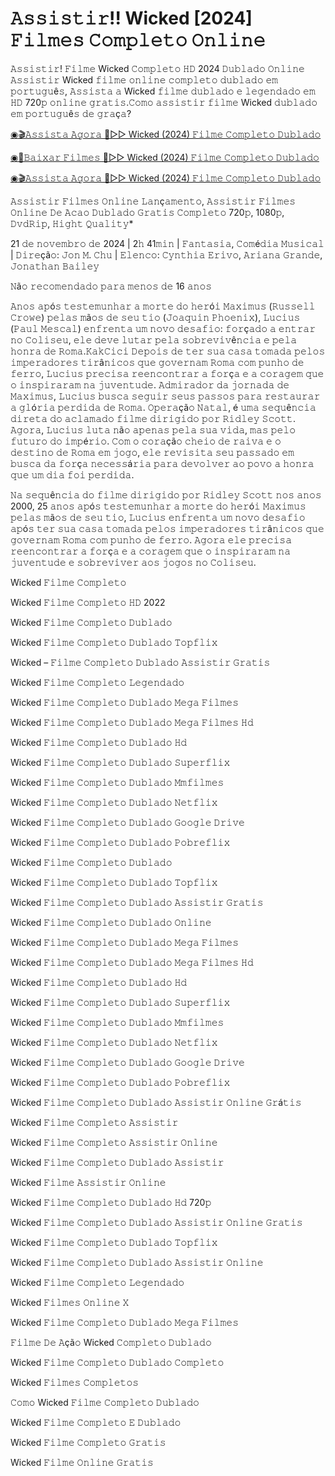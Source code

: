 #  𝙰𝚜𝚜𝚒𝚜𝚝𝚒𝚛!! Wicked [2024] 𝙵𝚒𝚕𝚖𝚎𝚜 𝙲𝚘𝚖𝚙𝚕𝚎𝚝𝚘 𝙾𝚗𝚕𝚒𝚗𝚎

𝙰𝚜𝚜𝚒𝚜𝚝𝚒𝚛! 𝙵𝚒𝚕𝚖𝚎 Wicked 𝙲𝚘𝚖𝚙𝚕𝚎𝚝𝚘 𝙷𝙳 2024 𝙳𝚞𝚋𝚕𝚊𝚍𝚘 𝙾𝚗𝚕𝚒𝚗𝚎 𝙰𝚜𝚜𝚒𝚜𝚝𝚒𝚛 Wicked 𝚏𝚒𝚕𝚖𝚎 𝚘𝚗𝚕𝚒𝚗𝚎 𝚌𝚘𝚖𝚙𝚕𝚎𝚝𝚘 𝚍𝚞𝚋𝚕𝚊𝚍𝚘 𝚎𝚖 𝚙𝚘𝚛𝚝𝚞𝚐𝚞ê𝚜, 𝙰𝚜𝚜𝚒𝚜𝚝𝚊 𝚊 Wicked 𝚏𝚒𝚕𝚖𝚎 𝚍𝚞𝚋𝚕𝚊𝚍𝚘 𝚎 𝚕𝚎𝚐𝚎𝚗𝚍𝚊𝚍𝚘 𝚎𝚖 𝙷𝙳 720𝚙 𝚘𝚗𝚕𝚒𝚗𝚎 𝚐𝚛𝚊𝚝𝚒𝚜.𝙲𝚘𝚖𝚘 𝚊𝚜𝚜𝚒𝚜𝚝𝚒𝚛 𝚏𝚒𝚕𝚖𝚎 Wicked 𝚍𝚞𝚋𝚕𝚊𝚍𝚘 𝚎𝚖 𝚙𝚘𝚛𝚝𝚞𝚐𝚞ê𝚜 𝚍𝚎 𝚐𝚛𝚊ç𝚊?

[◉🎬𝙰𝚜𝚜𝚒𝚜𝚝𝚊 𝙰𝚐𝚘𝚛𝚊 🔴▷▷ Wicked (2024) 𝙵𝚒𝚕𝚖𝚎 𝙲𝚘𝚖𝚙𝚕𝚎𝚝𝚘 𝙳𝚞𝚋𝚕𝚊𝚍𝚘](https://tinyurl.com/bdhk48f2)

[◉📁𝙱𝚊𝚒𝚡𝚊𝚛 𝙵𝚒𝚕𝚖𝚎𝚜 🔴▷▷ Wicked (2024) 𝙵𝚒𝚕𝚖𝚎 𝙲𝚘𝚖𝚙𝚕𝚎𝚝𝚘 𝙳𝚞𝚋𝚕𝚊𝚍𝚘](https://tinyurl.com/bdhk48f2)

[◉🎬𝙰𝚜𝚜𝚒𝚜𝚝𝚊 𝙰𝚐𝚘𝚛𝚊 🔴▷▷ Wicked (2024) 𝙵𝚒𝚕𝚖𝚎 𝙲𝚘𝚖𝚙𝚕𝚎𝚝𝚘 𝙳𝚞𝚋𝚕𝚊𝚍𝚘](https://tinyurl.com/bdhk48f2)

𝙰𝚜𝚜𝚒𝚜𝚝𝚒𝚛 𝙵𝚒𝚕𝚖𝚎𝚜 𝙾𝚗𝚕𝚒𝚗𝚎 𝙻𝚊𝚗ç𝚊𝚖𝚎𝚗𝚝𝚘, 𝙰𝚜𝚜𝚒𝚜𝚝𝚒𝚛 𝙵𝚒𝚕𝚖𝚎𝚜 𝙾𝚗𝚕𝚒𝚗𝚎 𝙳𝚎 𝙰𝚌𝚊𝚘 𝙳𝚞𝚋𝚕𝚊𝚍𝚘 𝙶𝚛𝚊𝚝𝚒𝚜 𝙲𝚘𝚖𝚙𝚕𝚎𝚝𝚘 720𝚙, 1080𝚙, 𝙳𝚟𝚍𝚁𝚒𝚙, 𝙷𝚒𝚐𝚑𝚝 𝚀𝚞𝚊𝚕𝚒𝚝𝚢*

21 𝚍𝚎 𝚗𝚘𝚟𝚎𝚖𝚋𝚛𝚘 𝚍𝚎 2024 | 2𝚑 41𝚖𝚒𝚗 | 𝙵𝚊𝚗𝚝𝚊𝚜𝚒𝚊, 𝙲𝚘𝚖é𝚍𝚒𝚊 𝙼𝚞𝚜𝚒𝚌𝚊𝚕 | 𝙳𝚒𝚛𝚎çã𝚘: 𝙹𝚘𝚗 𝙼. 𝙲𝚑𝚞 | 𝙴𝚕𝚎𝚗𝚌𝚘: 𝙲𝚢𝚗𝚝𝚑𝚒𝚊 𝙴𝚛𝚒𝚟𝚘, 𝙰𝚛𝚒𝚊𝚗𝚊 𝙶𝚛𝚊𝚗𝚍𝚎, 𝙹𝚘𝚗𝚊𝚝𝚑𝚊𝚗 𝙱𝚊𝚒𝚕𝚎𝚢

𝙽ã𝚘 𝚛𝚎𝚌𝚘𝚖𝚎𝚗𝚍𝚊𝚍𝚘 𝚙𝚊𝚛𝚊 𝚖𝚎𝚗𝚘𝚜 𝚍𝚎 16 𝚊𝚗𝚘𝚜

𝙰𝚗𝚘𝚜 𝚊𝚙ó𝚜 𝚝𝚎𝚜𝚝𝚎𝚖𝚞𝚗𝚑𝚊𝚛 𝚊 𝚖𝚘𝚛𝚝𝚎 𝚍𝚘 𝚑𝚎𝚛ó𝚒 𝙼𝚊𝚡𝚒𝚖𝚞𝚜 (𝚁𝚞𝚜𝚜𝚎𝚕𝚕 𝙲𝚛𝚘𝚠𝚎) 𝚙𝚎𝚕𝚊𝚜 𝚖ã𝚘𝚜 𝚍𝚎 𝚜𝚎𝚞 𝚝𝚒𝚘 (𝙹𝚘𝚊𝚚𝚞𝚒𝚗 𝙿𝚑𝚘𝚎𝚗𝚒𝚡), 𝙻𝚞𝚌𝚒𝚞𝚜 (𝙿𝚊𝚞𝚕 𝙼𝚎𝚜𝚌𝚊𝚕) 𝚎𝚗𝚏𝚛𝚎𝚗𝚝𝚊 𝚞𝚖 𝚗𝚘𝚟𝚘 𝚍𝚎𝚜𝚊𝚏𝚒𝚘: 𝚏𝚘𝚛ç𝚊𝚍𝚘 𝚊 𝚎𝚗𝚝𝚛𝚊𝚛 𝚗𝚘 𝙲𝚘𝚕𝚒𝚜𝚎𝚞, 𝚎𝚕𝚎 𝚍𝚎𝚟𝚎 𝚕𝚞𝚝𝚊𝚛 𝚙𝚎𝚕𝚊 𝚜𝚘𝚋𝚛𝚎𝚟𝚒𝚟ê𝚗𝚌𝚒𝚊 𝚎 𝚙𝚎𝚕𝚊 𝚑𝚘𝚗𝚛𝚊 𝚍𝚎 𝚁𝚘𝚖𝚊.𝙺𝚊𝚔𝙲𝚒𝚌𝚒 𝙳𝚎𝚙𝚘𝚒𝚜 𝚍𝚎 𝚝𝚎𝚛 𝚜𝚞𝚊 𝚌𝚊𝚜𝚊 𝚝𝚘𝚖𝚊𝚍𝚊 𝚙𝚎𝚕𝚘𝚜 𝚒𝚖𝚙𝚎𝚛𝚊𝚍𝚘𝚛𝚎𝚜 𝚝𝚒𝚛â𝚗𝚒𝚌𝚘𝚜 𝚚𝚞𝚎 𝚐𝚘𝚟𝚎𝚛𝚗𝚊𝚖 𝚁𝚘𝚖𝚊 𝚌𝚘𝚖 𝚙𝚞𝚗𝚑𝚘 𝚍𝚎 𝚏𝚎𝚛𝚛𝚘, 𝙻𝚞𝚌𝚒𝚞𝚜 𝚙𝚛𝚎𝚌𝚒𝚜𝚊 𝚛𝚎𝚎𝚗𝚌𝚘𝚗𝚝𝚛𝚊𝚛 𝚊 𝚏𝚘𝚛ç𝚊 𝚎 𝚊 𝚌𝚘𝚛𝚊𝚐𝚎𝚖 𝚚𝚞𝚎 𝚘 𝚒𝚗𝚜𝚙𝚒𝚛𝚊𝚛𝚊𝚖 𝚗𝚊 𝚓𝚞𝚟𝚎𝚗𝚝𝚞𝚍𝚎. 𝙰𝚍𝚖𝚒𝚛𝚊𝚍𝚘𝚛 𝚍𝚊 𝚓𝚘𝚛𝚗𝚊𝚍𝚊 𝚍𝚎 𝙼𝚊𝚡𝚒𝚖𝚞𝚜, 𝙻𝚞𝚌𝚒𝚞𝚜 𝚋𝚞𝚜𝚌𝚊 𝚜𝚎𝚐𝚞𝚒𝚛 𝚜𝚎𝚞𝚜 𝚙𝚊𝚜𝚜𝚘𝚜 𝚙𝚊𝚛𝚊 𝚛𝚎𝚜𝚝𝚊𝚞𝚛𝚊𝚛 𝚊 𝚐𝚕ó𝚛𝚒𝚊 𝚙𝚎𝚛𝚍𝚒𝚍𝚊 𝚍𝚎 𝚁𝚘𝚖𝚊. 𝙾𝚙𝚎𝚛𝚊çã𝚘 𝙽𝚊𝚝𝚊𝚕, é 𝚞𝚖𝚊 𝚜𝚎𝚚𝚞ê𝚗𝚌𝚒𝚊 𝚍𝚒𝚛𝚎𝚝𝚊 𝚍𝚘 𝚊𝚌𝚕𝚊𝚖𝚊𝚍𝚘 𝚏𝚒𝚕𝚖𝚎 𝚍𝚒𝚛𝚒𝚐𝚒𝚍𝚘 𝚙𝚘𝚛 𝚁𝚒𝚍𝚕𝚎𝚢 𝚂𝚌𝚘𝚝𝚝. 𝙰𝚐𝚘𝚛𝚊, 𝙻𝚞𝚌𝚒𝚞𝚜 𝚕𝚞𝚝𝚊 𝚗ã𝚘 𝚊𝚙𝚎𝚗𝚊𝚜 𝚙𝚎𝚕𝚊 𝚜𝚞𝚊 𝚟𝚒𝚍𝚊, 𝚖𝚊𝚜 𝚙𝚎𝚕𝚘 𝚏𝚞𝚝𝚞𝚛𝚘 𝚍𝚘 𝚒𝚖𝚙é𝚛𝚒𝚘. 𝙲𝚘𝚖 𝚘 𝚌𝚘𝚛𝚊çã𝚘 𝚌𝚑𝚎𝚒𝚘 𝚍𝚎 𝚛𝚊𝚒𝚟𝚊 𝚎 𝚘 𝚍𝚎𝚜𝚝𝚒𝚗𝚘 𝚍𝚎 𝚁𝚘𝚖𝚊 𝚎𝚖 𝚓𝚘𝚐𝚘, 𝚎𝚕𝚎 𝚛𝚎𝚟𝚒𝚜𝚒𝚝𝚊 𝚜𝚎𝚞 𝚙𝚊𝚜𝚜𝚊𝚍𝚘 𝚎𝚖 𝚋𝚞𝚜𝚌𝚊 𝚍𝚊 𝚏𝚘𝚛ç𝚊 𝚗𝚎𝚌𝚎𝚜𝚜á𝚛𝚒𝚊 𝚙𝚊𝚛𝚊 𝚍𝚎𝚟𝚘𝚕𝚟𝚎𝚛 𝚊𝚘 𝚙𝚘𝚟𝚘 𝚊 𝚑𝚘𝚗𝚛𝚊 𝚚𝚞𝚎 𝚞𝚖 𝚍𝚒𝚊 𝚏𝚘𝚒 𝚙𝚎𝚛𝚍𝚒𝚍𝚊.

𝙽𝚊 𝚜𝚎𝚚𝚞ê𝚗𝚌𝚒𝚊 𝚍𝚘 𝚏𝚒𝚕𝚖𝚎 𝚍𝚒𝚛𝚒𝚐𝚒𝚍𝚘 𝚙𝚘𝚛 𝚁𝚒𝚍𝚕𝚎𝚢 𝚂𝚌𝚘𝚝𝚝 𝚗𝚘𝚜 𝚊𝚗𝚘𝚜 2000, 25 𝚊𝚗𝚘𝚜 𝚊𝚙ó𝚜 𝚝𝚎𝚜𝚝𝚎𝚖𝚞𝚗𝚑𝚊𝚛 𝚊 𝚖𝚘𝚛𝚝𝚎 𝚍𝚘 𝚑𝚎𝚛ó𝚒 𝙼𝚊𝚡𝚒𝚖𝚞𝚜 𝚙𝚎𝚕𝚊𝚜 𝚖ã𝚘𝚜 𝚍𝚎 𝚜𝚎𝚞 𝚝𝚒𝚘, 𝙻𝚞𝚌𝚒𝚞𝚜 𝚎𝚗𝚏𝚛𝚎𝚗𝚝𝚊 𝚞𝚖 𝚗𝚘𝚟𝚘 𝚍𝚎𝚜𝚊𝚏𝚒𝚘 𝚊𝚙ó𝚜 𝚝𝚎𝚛 𝚜𝚞𝚊 𝚌𝚊𝚜𝚊 𝚝𝚘𝚖𝚊𝚍𝚊 𝚙𝚎𝚕𝚘𝚜 𝚒𝚖𝚙𝚎𝚛𝚊𝚍𝚘𝚛𝚎𝚜 𝚝𝚒𝚛â𝚗𝚒𝚌𝚘𝚜 𝚚𝚞𝚎 𝚐𝚘𝚟𝚎𝚛𝚗𝚊𝚖 𝚁𝚘𝚖𝚊 𝚌𝚘𝚖 𝚙𝚞𝚗𝚑𝚘 𝚍𝚎 𝚏𝚎𝚛𝚛𝚘. 𝙰𝚐𝚘𝚛𝚊 𝚎𝚕𝚎 𝚙𝚛𝚎𝚌𝚒𝚜𝚊 𝚛𝚎𝚎𝚗𝚌𝚘𝚗𝚝𝚛𝚊𝚛 𝚊 𝚏𝚘𝚛ç𝚊 𝚎 𝚊 𝚌𝚘𝚛𝚊𝚐𝚎𝚖 𝚚𝚞𝚎 𝚘 𝚒𝚗𝚜𝚙𝚒𝚛𝚊𝚛𝚊𝚖 𝚗𝚊 𝚓𝚞𝚟𝚎𝚗𝚝𝚞𝚍𝚎 𝚎 𝚜𝚘𝚋𝚛𝚎𝚟𝚒𝚟𝚎𝚛 𝚊𝚘𝚜 𝚓𝚘𝚐𝚘𝚜 𝚗𝚘 𝙲𝚘𝚕𝚒𝚜𝚎𝚞.

Wicked 𝙵𝚒𝚕𝚖𝚎 𝙲𝚘𝚖𝚙𝚕𝚎𝚝𝚘

Wicked 𝙵𝚒𝚕𝚖𝚎 𝙲𝚘𝚖𝚙𝚕𝚎𝚝𝚘 𝙷𝙳 2022

Wicked 𝙵𝚒𝚕𝚖𝚎 𝙲𝚘𝚖𝚙𝚕𝚎𝚝𝚘 𝙳𝚞𝚋𝚕𝚊𝚍𝚘

Wicked 𝙵𝚒𝚕𝚖𝚎 𝙲𝚘𝚖𝚙𝚕𝚎𝚝𝚘 𝙳𝚞𝚋𝚕𝚊𝚍𝚘 𝚃𝚘𝚙𝚏𝚕𝚒𝚡

Wicked – 𝙵𝚒𝚕𝚖𝚎 𝙲𝚘𝚖𝚙𝚕𝚎𝚝𝚘 𝙳𝚞𝚋𝚕𝚊𝚍𝚘 𝙰𝚜𝚜𝚒𝚜𝚝𝚒𝚛 𝙶𝚛𝚊𝚝𝚒𝚜

Wicked 𝙵𝚒𝚕𝚖𝚎 𝙲𝚘𝚖𝚙𝚕𝚎𝚝𝚘 𝙻𝚎𝚐𝚎𝚗𝚍𝚊𝚍𝚘

Wicked 𝙵𝚒𝚕𝚖𝚎 𝙲𝚘𝚖𝚙𝚕𝚎𝚝𝚘 𝙳𝚞𝚋𝚕𝚊𝚍𝚘 𝙼𝚎𝚐𝚊 𝙵𝚒𝚕𝚖𝚎𝚜

Wicked 𝙵𝚒𝚕𝚖𝚎 𝙲𝚘𝚖𝚙𝚕𝚎𝚝𝚘 𝙳𝚞𝚋𝚕𝚊𝚍𝚘 𝙼𝚎𝚐𝚊 𝙵𝚒𝚕𝚖𝚎𝚜 𝙷𝚍

Wicked 𝙵𝚒𝚕𝚖𝚎 𝙲𝚘𝚖𝚙𝚕𝚎𝚝𝚘 𝙳𝚞𝚋𝚕𝚊𝚍𝚘 𝙷𝚍

Wicked 𝙵𝚒𝚕𝚖𝚎 𝙲𝚘𝚖𝚙𝚕𝚎𝚝𝚘 𝙳𝚞𝚋𝚕𝚊𝚍𝚘 𝚂𝚞𝚙𝚎𝚛𝚏𝚕𝚒𝚡

Wicked 𝙵𝚒𝚕𝚖𝚎 𝙲𝚘𝚖𝚙𝚕𝚎𝚝𝚘 𝙳𝚞𝚋𝚕𝚊𝚍𝚘 𝙼𝚖𝚏𝚒𝚕𝚖𝚎𝚜

Wicked 𝙵𝚒𝚕𝚖𝚎 𝙲𝚘𝚖𝚙𝚕𝚎𝚝𝚘 𝙳𝚞𝚋𝚕𝚊𝚍𝚘 𝙽𝚎𝚝𝚏𝚕𝚒𝚡

Wicked 𝙵𝚒𝚕𝚖𝚎 𝙲𝚘𝚖𝚙𝚕𝚎𝚝𝚘 𝙳𝚞𝚋𝚕𝚊𝚍𝚘 𝙶𝚘𝚘𝚐𝚕𝚎 𝙳𝚛𝚒𝚟𝚎

Wicked 𝙵𝚒𝚕𝚖𝚎 𝙲𝚘𝚖𝚙𝚕𝚎𝚝𝚘 𝙳𝚞𝚋𝚕𝚊𝚍𝚘 𝙿𝚘𝚋𝚛𝚎𝚏𝚕𝚒𝚡

Wicked 𝙵𝚒𝚕𝚖𝚎 𝙲𝚘𝚖𝚙𝚕𝚎𝚝𝚘 𝙳𝚞𝚋𝚕𝚊𝚍𝚘

Wicked 𝙵𝚒𝚕𝚖𝚎 𝙲𝚘𝚖𝚙𝚕𝚎𝚝𝚘 𝙳𝚞𝚋𝚕𝚊𝚍𝚘 𝚃𝚘𝚙𝚏𝚕𝚒𝚡

Wicked 𝙵𝚒𝚕𝚖𝚎 𝙲𝚘𝚖𝚙𝚕𝚎𝚝𝚘 𝙳𝚞𝚋𝚕𝚊𝚍𝚘 𝙰𝚜𝚜𝚒𝚜𝚝𝚒𝚛 𝙶𝚛𝚊𝚝𝚒𝚜

Wicked 𝙵𝚒𝚕𝚖𝚎 𝙲𝚘𝚖𝚙𝚕𝚎𝚝𝚘 𝙳𝚞𝚋𝚕𝚊𝚍𝚘 𝙾𝚗𝚕𝚒𝚗𝚎

Wicked 𝙵𝚒𝚕𝚖𝚎 𝙲𝚘𝚖𝚙𝚕𝚎𝚝𝚘 𝙳𝚞𝚋𝚕𝚊𝚍𝚘 𝙼𝚎𝚐𝚊 𝙵𝚒𝚕𝚖𝚎𝚜

Wicked 𝙵𝚒𝚕𝚖𝚎 𝙲𝚘𝚖𝚙𝚕𝚎𝚝𝚘 𝙳𝚞𝚋𝚕𝚊𝚍𝚘 𝙼𝚎𝚐𝚊 𝙵𝚒𝚕𝚖𝚎𝚜 𝙷𝚍

Wicked 𝙵𝚒𝚕𝚖𝚎 𝙲𝚘𝚖𝚙𝚕𝚎𝚝𝚘 𝙳𝚞𝚋𝚕𝚊𝚍𝚘 𝙷𝚍

Wicked 𝙵𝚒𝚕𝚖𝚎 𝙲𝚘𝚖𝚙𝚕𝚎𝚝𝚘 𝙳𝚞𝚋𝚕𝚊𝚍𝚘 𝚂𝚞𝚙𝚎𝚛𝚏𝚕𝚒𝚡

Wicked 𝙵𝚒𝚕𝚖𝚎 𝙲𝚘𝚖𝚙𝚕𝚎𝚝𝚘 𝙳𝚞𝚋𝚕𝚊𝚍𝚘 𝙼𝚖𝚏𝚒𝚕𝚖𝚎𝚜

Wicked 𝙵𝚒𝚕𝚖𝚎 𝙲𝚘𝚖𝚙𝚕𝚎𝚝𝚘 𝙳𝚞𝚋𝚕𝚊𝚍𝚘 𝙽𝚎𝚝𝚏𝚕𝚒𝚡

Wicked 𝙵𝚒𝚕𝚖𝚎 𝙲𝚘𝚖𝚙𝚕𝚎𝚝𝚘 𝙳𝚞𝚋𝚕𝚊𝚍𝚘 𝙶𝚘𝚘𝚐𝚕𝚎 𝙳𝚛𝚒𝚟𝚎

Wicked 𝙵𝚒𝚕𝚖𝚎 𝙲𝚘𝚖𝚙𝚕𝚎𝚝𝚘 𝙳𝚞𝚋𝚕𝚊𝚍𝚘 𝙿𝚘𝚋𝚛𝚎𝚏𝚕𝚒𝚡

Wicked 𝙵𝚒𝚕𝚖𝚎 𝙲𝚘𝚖𝚙𝚕𝚎𝚝𝚘 𝙳𝚞𝚋𝚕𝚊𝚍𝚘 𝙰𝚜𝚜𝚒𝚜𝚝𝚒𝚛 𝙾𝚗𝚕𝚒𝚗𝚎 𝙶𝚛á𝚝𝚒𝚜

Wicked 𝙵𝚒𝚕𝚖𝚎 𝙲𝚘𝚖𝚙𝚕𝚎𝚝𝚘 𝙰𝚜𝚜𝚒𝚜𝚝𝚒𝚛

Wicked 𝙵𝚒𝚕𝚖𝚎 𝙲𝚘𝚖𝚙𝚕𝚎𝚝𝚘 𝙰𝚜𝚜𝚒𝚜𝚝𝚒𝚛 𝙾𝚗𝚕𝚒𝚗𝚎

Wicked 𝙵𝚒𝚕𝚖𝚎 𝙲𝚘𝚖𝚙𝚕𝚎𝚝𝚘 𝙳𝚞𝚋𝚕𝚊𝚍𝚘 𝙰𝚜𝚜𝚒𝚜𝚝𝚒𝚛

Wicked 𝙵𝚒𝚕𝚖𝚎 𝙰𝚜𝚜𝚒𝚜𝚝𝚒𝚛 𝙾𝚗𝚕𝚒𝚗𝚎

Wicked 𝙵𝚒𝚕𝚖𝚎 𝙲𝚘𝚖𝚙𝚕𝚎𝚝𝚘 𝙳𝚞𝚋𝚕𝚊𝚍𝚘 𝙷𝚍 720𝚙

Wicked 𝙵𝚒𝚕𝚖𝚎 𝙲𝚘𝚖𝚙𝚕𝚎𝚝𝚘 𝙳𝚞𝚋𝚕𝚊𝚍𝚘 𝙰𝚜𝚜𝚒𝚜𝚝𝚒𝚛 𝙾𝚗𝚕𝚒𝚗𝚎 𝙶𝚛𝚊𝚝𝚒𝚜

Wicked 𝙵𝚒𝚕𝚖𝚎 𝙲𝚘𝚖𝚙𝚕𝚎𝚝𝚘 𝙳𝚞𝚋𝚕𝚊𝚍𝚘 𝚃𝚘𝚙𝚏𝚕𝚒𝚡

Wicked 𝙵𝚒𝚕𝚖𝚎 𝙲𝚘𝚖𝚙𝚕𝚎𝚝𝚘 𝙳𝚞𝚋𝚕𝚊𝚍𝚘 𝙰𝚜𝚜𝚒𝚜𝚝𝚒𝚛 𝙾𝚗𝚕𝚒𝚗𝚎

Wicked 𝙵𝚒𝚕𝚖𝚎 𝙲𝚘𝚖𝚙𝚕𝚎𝚝𝚘 𝙻𝚎𝚐𝚎𝚗𝚍𝚊𝚍𝚘

Wicked 𝙵𝚒𝚕𝚖𝚎𝚜 𝙾𝚗𝚕𝚒𝚗𝚎 𝚇

Wicked 𝙵𝚒𝚕𝚖𝚎 𝙲𝚘𝚖𝚙𝚕𝚎𝚝𝚘 𝙳𝚞𝚋𝚕𝚊𝚍𝚘 𝙼𝚎𝚐𝚊 𝙵𝚒𝚕𝚖𝚎𝚜

𝙵𝚒𝚕𝚖𝚎 𝙳𝚎 𝙰çã𝚘 Wicked 𝙲𝚘𝚖𝚙𝚕𝚎𝚝𝚘 𝙳𝚞𝚋𝚕𝚊𝚍𝚘

Wicked 𝙵𝚒𝚕𝚖𝚎 𝙲𝚘𝚖𝚙𝚕𝚎𝚝𝚘 𝙳𝚞𝚋𝚕𝚊𝚍𝚘 𝙲𝚘𝚖𝚙𝚕𝚎𝚝𝚘

Wicked 𝙵𝚒𝚕𝚖𝚎𝚜 𝙲𝚘𝚖𝚙𝚕𝚎𝚝𝚘𝚜

𝙲𝚘𝚖𝚘 Wicked 𝙵𝚒𝚕𝚖𝚎 𝙲𝚘𝚖𝚙𝚕𝚎𝚝𝚘 𝙳𝚞𝚋𝚕𝚊𝚍𝚘

Wicked 𝙵𝚒𝚕𝚖𝚎 𝙲𝚘𝚖𝚙𝚕𝚎𝚝𝚘 𝙴 𝙳𝚞𝚋𝚕𝚊𝚍𝚘

Wicked 𝙵𝚒𝚕𝚖𝚎 𝙲𝚘𝚖𝚙𝚕𝚎𝚝𝚘 𝙶𝚛𝚊𝚝𝚒𝚜

Wicked 𝙵𝚒𝚕𝚖𝚎 𝙾𝚗𝚕𝚒𝚗𝚎 𝙶𝚛𝚊𝚝𝚒𝚜
